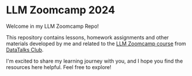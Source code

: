 # LLM Zoomcamp 2024

Welcome in my LLM Zoomcamp Repo!

This repository contains lessons, homework assignments and other materials developed by me and related to the [LLM Zoomcamp course](https://github.com/DataTalksClub/llm-zoomcamp) from [DataTalks Club](https://datatalks.club/blog/guide-to-free-online-courses-at-datatalks-club.html).

I'm excited to share my learning journey with you, and I hope you find the resources here helpful. Feel free to explore!